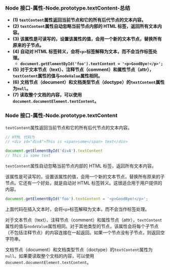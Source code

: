 ### Node 接口-属性-Node.prototype.textContent-总结

- **(1) `textContent`属性返回当前节点和它的所有后代节点的文本内容。**
- **(2) `textContent`属性自动忽略当前节点内部的 HTML 标签，返回所有文本内容。**
- **(3) 该属性是可读写的，设置该属性的值，会用一个新的文本节点，替换所有原来的子节点。**
- **(4) 自动对 HTML 标签转义，会将`<p>`标签解释为文本，而不会当作标签处理。**
  - **`document.getElementById('foo').textContent = '<p>GoodBye!</p>';`**
- **(5) 对于文本节点（text）、注释节点（comment）和属性节点（attr），`textContent`属性的值与`nodeValue`属性相同。**
- **(6) 文档节点（document）和文档类型节点（doctype）的`textContent`属性为`null`。**
- **(7) 读取整个文档的内容，可以使用`document.documentElement.textContent`。**

### Node 接口-属性-Node.prototype.textContent

`textContent`属性返回当前节点和它的所有后代节点的文本内容。

```javascript
// HTML 代码为
// <div id="divA">This is <span>some</span> text</div>

document.getElementById('divA').textContent
// This is some text
```

`textContent`属性自动忽略当前节点内部的 HTML 标签，返回所有文本内容。

该属性是可读写的，设置该属性的值，会用一个新的文本节点，替换所有原来的子节点。它还有一个好处，就是自动对 HTML 标签转义。这很适合用于用户提供的内容。

```javascript
document.getElementById('foo').textContent = '<p>GoodBye!</p>';
```

上面代码在插入文本时，会将`<p>`标签解释为文本，而不会当作标签处理。

对于文本节点（text）、注释节点（comment）和属性节点（attr），`textContent`属性的值与`nodeValue`属性相同。对于其他类型的节点，该属性会将每个子节点（不包括注释节点）的内容连接在一起返回。如果一个节点没有子节点，则返回空字符串。

文档节点（document）和文档类型节点（doctype）的`textContent`属性为`null`。如果要读取整个文档的内容，可以使用`document.documentElement.textContent`。
